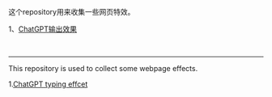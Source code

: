 这个repository用来收集一些网页特效。

1、[ChatGPT输出效果](https://azhu021.github.io/web-front-end-gallery/01.chatgpt-typing-effect.html)

<br>
<hr>
This repository is used to collect some webpage effects.

1.[ChatGPT typing effcet](https://azhu021.github.io/web-front-end-gallery/01.chatgpt-typing-effect.html)

